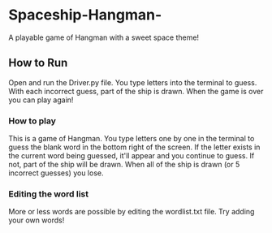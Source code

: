 # Spaceship-Hangman-
A playable game of Hangman with a sweet space theme!

<h2> How to Run </h2>
Open and run the Driver.py file. You type letters into the terminal to guess. With each incorrect guess, part of the ship is drawn. When the game is over you can play again!

<h3> How to play </h3>
This is a game of Hangman. You type letters one by one in the terminal to guess the blank word in the bottom right of the screen. If the letter exists in the current word being guessed, it'll appear and you continue to guess. If not, part of the ship will be drawn. When all of the ship is drawn (or 5 incorrect guesses) you lose.

<h3> Editing the word list </h3>
More or less words are possible by editing the wordlist.txt file. Try adding your own words!
